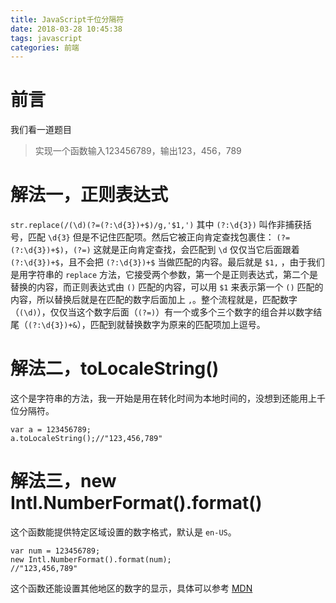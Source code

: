```yaml
---
title: JavaScript千位分隔符
date: 2018-03-28 10:45:38
tags: javascript
categories: 前端
---
```

# 前言
我们看一道题目
>实现一个函数输入123456789，输出123，456，789

# 解法一，正则表达式
`str.replace(/(\d)(?=(?:\d{3})+$)/g,'$1,')`
其中 `(?:\d{3})` 叫作非捕获括号，匹配 `\d{3}` 但是不记住匹配项。然后它被正向肯定查找包裹住： `(?=(?:\d{3})+$)`，`(?=)` 这就是正向肯定查找，会匹配到 `\d` 仅仅当它后面跟着 `(?:\d{3})+$`，且不会把 `(?:\d{3})+$` 当做匹配的内容。最后就是 `$1,` ，由于我们是用字符串的 `replace` 方法，它接受两个参数，第一个是正则表达式，第二个是替换的内容，而正则表达式由 `()` 匹配的内容，可以用 `$1` 来表示第一个 `()` 匹配的内容，所以替换后就是在匹配的数字后面加上 `,`。整个流程就是，匹配数字（`(\d)`），仅仅当这个数字后面（`(?=)`）有一个或多个三个数字的组合并以数字结尾（`(?:\d{3})+&`），匹配到就替换数字为原来的匹配项加上逗号。

# 解法二，toLocaleString()
这个是字符串的方法，我一开始是用在转化时间为本地时间的，没想到还能用上千位分隔符。
```
var a = 123456789;
a.toLocaleString();//"123,456,789"
```
# 解法三，new Intl.NumberFormat().format()
这个函数能提供特定区域设置的数字格式，默认是 `en-US`。
```
var num = 123456789;
new Intl.NumberFormat().format(num);
//"123,456,789"
```
这个函数还能设置其他地区的数字的显示，具体可以参考 [MDN](https://developer.mozilla.org/en-US/docs/Web/JavaScript/Reference/Global_Objects/NumberFormat)